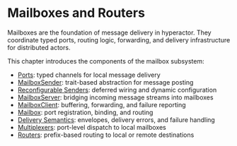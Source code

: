 # Mailboxes and Routers

Mailboxes are the foundation of message delivery in hyperactor. They coordinate typed ports, routing logic, forwarding, and delivery infrastructure for distributed actors.

This chapter introduces the components of the mailbox subsystem:

- [Ports](ports.md): typed channels for local message delivery
- [MailboxSender](mailbox_sender.md): trait-based abstraction for message posting
- [Reconfigurable Senders](reconfigurable_sender.md): deferred wiring and dynamic configuration
- [MailboxServer](mailbox_server.md): bridging incoming message streams into mailboxes
- [MailboxClient](mailbox_client.md): buffering, forwarding, and failure reporting
- [Mailbox](mailbox.md): port registration, binding, and routing
- [Delivery Semantics](delivery.md): envelopes, delivery errors, and failure handling
- [Multiplexers](multiplexer.md): port-level dispatch to local mailboxes
- [Routers](routers.md): prefix-based routing to local or remote destinations

